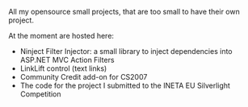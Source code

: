 All my opensource small projects, that are too small to have their own project.

At the moment are hosted here:

  * Ninject Filter Injector: a small library to inject dependencies into ASP.NET MVC Action Filters
  * LinkLift control (text links)
  * Community Credit add-on for CS2007
  * The code for the project I submitted to the INETA EU Silverlight Competition